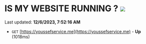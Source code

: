 # IS MY WEBSITE RUNNING ? [![](https://img.shields.io/static/v1?label=Sponsor&message=%E2%9D%A4&logo=GitHub&color=%23fe8e86)](https://github.com/sponsors/<username>)

Last updated: **12/6/2023, 7:52:16 AM**

- `GET` [https://youssefservice.me](https://youssefservice.me) - **Up** (1018ms)
